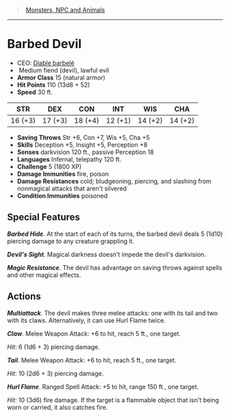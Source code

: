 ﻿---
!MonsterVO
Type: fiend (devil)
Size: Medium
Alignment: lawful evil
ArmorClass: 15 (natural armor)
HitPoints: 110 (13d8 + 52)
Speed: 30 ft.
Strength: 16 (+3)
Dexterity: 17 (+3)
Constitution: 18 (+4)
Intelligence: 12 (+1)
Wisdom: 14 (+2)
Charisma: 14 (+2)
SavingThrows: Str +6, Con +7, Wis +5, Cha +5
Skills: Deception +5, Insight +5, Perception +8
DamageImmunities: fire, poison
ConditionImmunities: poisoned
DamageResistances: cold; bludgeoning, piercing, and slashing from nonmagical attacks that aren't silvered
Senses: darkvision 120 ft., passive Perception 18
Languages: Infernal, telepathy 120 ft.
Challenge: 5 (1800 XP)
Id: monsters_vo.md#barbed-devil
ParentLink: monsters_vo.md#monsters-npc-and-animals
Name: Barbed Devil
ParentName: Monsters, NPC and Animals
NameLevel: 1
AltName: '[Diable barbelé](hd_monsters_diable_barbele.md)'
Attributes: {}
---
> [Monsters, NPC and Animals](srd_monsters.md)

---

# Barbed Devil

- CEO: [Diable barbelé](hd_monsters_diable_barbele.md)
-  Medium fiend (devil), lawful evil
- **Armor Class** 15 (natural armor)
- **Hit Points** 110 (13d8 + 52)
- **Speed** 30 ft.

|STR|DEX|CON|INT|WIS|CHA|
|---|---|---|---|---|---|
|16 (+3)|17 (+3)|18 (+4)|12 (+1)|14 (+2)|14 (+2)|

- **Saving Throws** Str +6, Con +7, Wis +5, Cha +5
- **Skills** Deception +5, Insight +5, Perception +8
- **Senses** darkvision 120 ft., passive Perception 18
- **Languages** Infernal, telepathy 120 ft.
- **Challenge** 5 (1800 XP)
- **Damage Immunities** fire, poison
- **Damage Resistances** cold; bludgeoning, piercing, and slashing from nonmagical attacks that aren't silvered
- **Condition Immunities** poisoned

## Special Features

**_Barbed Hide_**. At the start of each of its turns, the barbed devil deals 5 (1d10) piercing damage to any creature grappling it.

**_Devil's Sight_**. Magical darkness doesn't impede the devil's darkvision.

**_Magic Resistance_**. The devil has advantage on saving throws against spells and other magical effects.

## Actions

**_Multiattack_**. The devil makes three melee attacks: one with its tail and two with its claws. Alternatively, it can use Hurl Flame twice.

**_Claw_**. Melee Weapon Attack: +6 to hit, reach 5 ft., one target.

_Hit_: 6 (1d6 + 3) piercing damage.

**_Tail_**. Melee Weapon Attack: +6 to hit, reach 5 ft., one target.

_Hit_: 10 (2d6 + 3) piercing damage.

**_Hurl Flame_**. Ranged Spell Attack: +5 to hit, range 150 ft., one target.

_Hit_: 10 (3d6) fire damage. If the target is a flammable object that isn't being worn or carried, it also catches fire.

